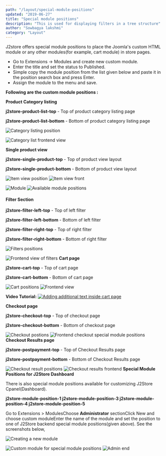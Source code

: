 ```yaml
---
path: "/layout/special-module-positions"
updated: "2019-06-27"
title: "Special module positions"
description: "This is used for displaying filters in a tree structure"
author: "Sowbagya lakshmi"
category: "Layout"
---
```


J2store offers special module positions to place the Joomla's custom HTML module or any other modules(for example, cart module) in store pages.

- Go to Extensions -> Modules and create new custom module.
- Enter the title and set the status to Published.
- Simple copy the module position from the list given below and paste it in the position search box and press Enter.
- Assign the module to the menu and save.

**Following are the custom module positions :**

**Product Category listing**

**j2store-product-list-top** \- Top of product category listing page

**j2store-product-list-bottom** \- Bottom of product category listing page

![Category listing position](../../images/layout/special-module-positions/spl-mod-cat-list-pos.png)

![Category list frontend view](../../images/layout/special-module-positions/spl-mod-cat-front.png)

**Single product view**

**j2store-single-product-top** \- Top of product view layout

**j2store-single-product-bottom** \- Bottom of product view layout

![Item view position](../../images/layout/special-module-positions/spl-mod-item-pos.png)
![Item view front](../../images/layout/special-module-positions/spl-mod-item-front.png)

![Module](../../images/layout/special-module-positions/spl_mod_pos_module.png)
![Available module positions](../../images/layout/special-module-positions/spl_mod_pos_avail-mod-positions.png)

#### Filter Section

**j2store-filter-left-top** \- Top of left filter

**j2store-filter-left-bottom** \- Bottom of left filter

**j2store-filter-right-top** \- Top of right filter

**j2store-filter-right-bottom** \- Bottom of right filter

![Filters positions](../../images/layout/special-module-positions/spl_mod_pos-filters.png)

![Frontend view of filters](../../images/layout/special-module-positions/spl_mod_pos_filters_front.png)
**Cart page**

**j2store-cart-top** \- Top of cart page

**j2store-cart-bottom** \- Bottom of cart page

![Cart positions](../../images/layout/special-module-positions/spl_mod_pos_cart.png)
![Frontend view](../../images/layout/special-module-positions/spl_mod_pos_cart-front.png)

**Video Tutorial:**
[![Adding additional text inside cart page](https://img.youtube.com/vi/51J1UkeRu3Y/0.jpg)](https://youtu.be/aiTvXII33fg "Adding additional text inside cart page")

**Checkout page**

**j2store-checkout-top** \- Top of checkout page

**j2store-checkout-bottom** \- Bottom of checkout page

![Checkout postions](../../images/layout/special-module-positions/spl_mod_pos_checkout.png)
![Frontend checkout special module positions](../../images/layout/special-module-positions/spl_mod_pos_checkout-front.png)
**Checkout Results page**

**j2store-postpayment-top** \- Top of Checkout Results page

**j2store-postpayment-bottom** \- Bottom of Checkout Results page

![Checkout result positions](../../images/layout/special-module-positions/spl_mod_pos_check-results.png)
![Checkout results frontend](../../images/layout/special-module-positions/spl_mod_pos_check-res-front.png)
**Special Module Positions for J2Store Dashboard**

There is also special module positions available for customizing J2Store Cpanel(Dashboard).

**j2store-module-position-1
j2store-module-position-3
j2store-module-position-4
j2store-module-position-5**

Go to Extensions > ModulesChoose **Administrator** sectionClick New and choose custom moduleEnter the name of the module and set the position to one of J2Store backend special module positions(given above). See the screenshots below,

![Creating a new module](../../images/layout/special-module-positions/spl_mod_pos_create-new-mod.png)


![Custom module for special module positions](../../images/layout/special-module-positions/spl_mod_pos_custom-mod.png)
![Admin end](../../images/layout/special-module-positions/spl_mod_pos_admin-end.png)
